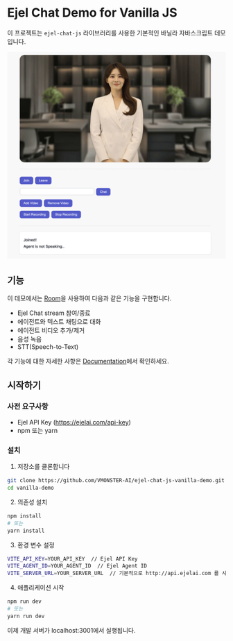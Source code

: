 # Ejel Chat Demo for Vanilla JS

이 프로젝트는 `ejel-chat-js` 라이브러리를 사용한 기본적인 바닐라 자바스크립트 데모입니다.

![demo](./public/screenshot-demo.png)

## 기능

이 데모에서는 [Room](https://docs.ejelai.com/room)을 사용하여 다음과 같은 기능을 구현합니다.

- Ejel Chat stream 참여/종료
- 에이전트와 텍스트 채팅으로 대화
- 에이전트 비디오 추가/제거
- 음성 녹음
- STT(Speech-to-Text)

각 기능에 대한 자세한 사항은 [Documentation](https://docs.ejelai.com)에서 확인하세요.

## 시작하기

### 사전 요구사항

- Ejel API Key (https://ejelai.com/api-key)
- npm 또는 yarn

### 설치

1. 저장소를 클론합니다

```bash
git clone https://github.com/VMONSTER-AI/ejel-chat-js-vanilla-demo.git
cd vanilla-demo
```

2. 의존성 설치

```bash
npm install
# 또는
yarn install
```

3. 환경 변수 설정

```bash
VITE_API_KEY=YOUR_API_KEY  // Ejel API Key
VITE_AGENT_ID=YOUR_AGENT_ID  // Ejel Agent ID
VITE_SERVER_URL=YOUR_SERVER_URL  // 기본적으로 http://api.ejelai.com 를 사용하세요.
```

4. 애플리케이션 시작

```bash
npm run dev
# 또는
yarn run dev
```

이제 개발 서버가 localhost:3001에서 실행됩니다.

